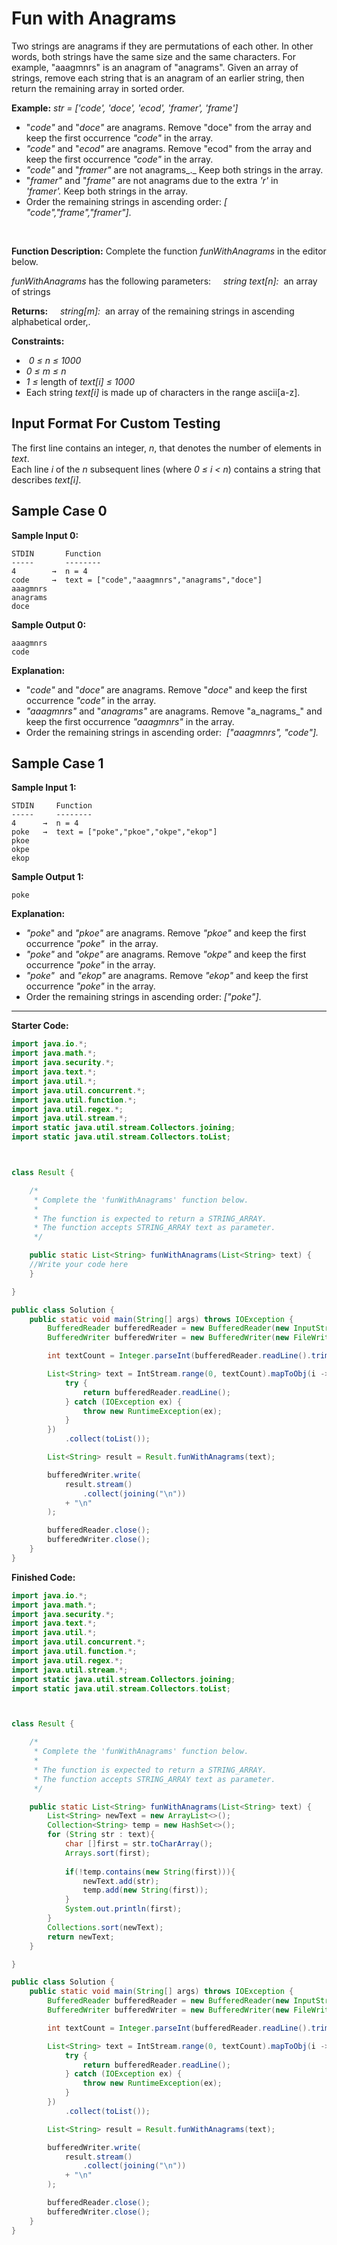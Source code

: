 # Fun with Anagrams

Two strings are anagrams if they are permutations of each other. In other words, both strings have the same size and the same characters. For example, "aaagmnrs" is an anagram of "anagrams". Given an array of strings, remove each string that is an anagram of an earlier string, then return the remaining array in sorted order.

**Example:**
_str = ['code', 'doce', 'ecod', 'framer', 'frame']_

-   "_code"_ and "_doce"_ are anagrams. Remove "doce" from the array and keep the first occurrence _"code"_ in the array.
-   _"code"_ and "_ecod"_ are anagrams. Remove "ecod" from the array and keep the first occurrence _"code"_ in the array.
-   _"code"_ and "_framer"_ are not anagrams_._ Keep both strings in the array.
-   "_framer"_ and "_frame"_ are not anagrams due to the extra _'r'_ in _'framer'._ Keep both strings in the array.
-   Order the remaining strings in ascending order: _[ "code","frame","framer"]_.

 

**Function Description:**
Complete the function _funWithAnagrams_ in the editor below.

_funWithAnagrams_ has the following parameters:
    _string text[n]:_  an array of strings

**Returns:**
    _string[m]:_  an array of the remaining strings in ascending alphabetical order,.

**Constraints:**
-    _0 ≤ n ≤ 1000_
-   _0 ≤ m ≤ n_
-   _1 ≤_ length of _text[i] ≤ 1000_
-   Each string _text[i]_ is made up of characters in the range ascii[a-z].

## Input Format For Custom Testing
The first line contains an integer, _n_, that denotes the number of elements in _text_.  
Each line _i_ of the _n_ subsequent lines (where _0 ≤ i < n_) contains a string that describes _text[i]_.

## Sample Case 0
**Sample Input 0:**
```
STDIN       Function 
-----       -------- 
4        →  n = 4
code     →  text = ["code","aaagmnrs","anagrams","doce"] 
aaagmnrs
anagrams
doce
```

**Sample Output 0:**
```
aaagmnrs
code
```

**Explanation:**
-   "_code"_ and "_doce"_ are anagrams. Remove "_doce_" and keep the first occurrence _"code"_ in the array.
-   _"aaagmnrs"_ and "_anagrams"_ are anagrams. Remove "a_nagrams_" and keep the first occurrence _"aaagmnrs"_ in the array.
-   Order the remaining strings in ascending order:  _["aaagmnrs", "code"]._

## Sample Case 1
**Sample Input 1:**
```
STDIN     Function
-----     --------
4      →  n = 4
poke   →  text = ["poke","pkoe","okpe","ekop"]
pkoe
okpe
ekop
```

**Sample Output 1:**
```
poke
```

**Explanation:**
-   _"poke_" and _"pkoe"_ are anagrams. Remove _"pkoe"_ and keep the first occurrence _"poke"_  in the array.
-   _"poke"_ and _"okpe"_ are anagrams. Remove _"okpe"_ and keep the first occurrence _"poke"_ in the array.
-   _"poke"_  and _"ekop"_ are anagrams. Remove _"ekop"_ and keep the first occurrence _"poke"_ in the array.
-   Order the remaining strings in ascending order: _["poke"]_.

---

**Starter Code:**
```java
import java.io.*;
import java.math.*;
import java.security.*;
import java.text.*;
import java.util.*;
import java.util.concurrent.*;
import java.util.function.*;
import java.util.regex.*;
import java.util.stream.*;
import static java.util.stream.Collectors.joining;
import static java.util.stream.Collectors.toList;



class Result {

    /*
     * Complete the 'funWithAnagrams' function below.
     *
     * The function is expected to return a STRING_ARRAY.
     * The function accepts STRING_ARRAY text as parameter.
     */

    public static List<String> funWithAnagrams(List<String> text) {
	//Write your code here
    }

}

public class Solution {
    public static void main(String[] args) throws IOException {
        BufferedReader bufferedReader = new BufferedReader(new InputStreamReader(System.in));
        BufferedWriter bufferedWriter = new BufferedWriter(new FileWriter(System.getenv("OUTPUT_PATH")));

        int textCount = Integer.parseInt(bufferedReader.readLine().trim());

        List<String> text = IntStream.range(0, textCount).mapToObj(i -> {
            try {
                return bufferedReader.readLine();
            } catch (IOException ex) {
                throw new RuntimeException(ex);
            }
        })
            .collect(toList());

        List<String> result = Result.funWithAnagrams(text);

        bufferedWriter.write(
            result.stream()
                .collect(joining("\n"))
            + "\n"
        );

        bufferedReader.close();
        bufferedWriter.close();
    }
}
```

**Finished Code:**
```java
import java.io.*;
import java.math.*;
import java.security.*;
import java.text.*;
import java.util.*;
import java.util.concurrent.*;
import java.util.function.*;
import java.util.regex.*;
import java.util.stream.*;
import static java.util.stream.Collectors.joining;
import static java.util.stream.Collectors.toList;



class Result {

    /*
     * Complete the 'funWithAnagrams' function below.
     *
     * The function is expected to return a STRING_ARRAY.
     * The function accepts STRING_ARRAY text as parameter.
     */

    public static List<String> funWithAnagrams(List<String> text) {
        List<String> newText = new ArrayList<>();
        Collection<String> temp = new HashSet<>();
        for (String str : text){
            char []first = str.toCharArray();
            Arrays.sort(first);
            
            if(!temp.contains(new String(first))){
                newText.add(str);
                temp.add(new String(first));
            }
            System.out.println(first);
        }
        Collections.sort(newText);
        return newText;
    }

}

public class Solution {
    public static void main(String[] args) throws IOException {
        BufferedReader bufferedReader = new BufferedReader(new InputStreamReader(System.in));
        BufferedWriter bufferedWriter = new BufferedWriter(new FileWriter(System.getenv("OUTPUT_PATH")));

        int textCount = Integer.parseInt(bufferedReader.readLine().trim());

        List<String> text = IntStream.range(0, textCount).mapToObj(i -> {
            try {
                return bufferedReader.readLine();
            } catch (IOException ex) {
                throw new RuntimeException(ex);
            }
        })
            .collect(toList());

        List<String> result = Result.funWithAnagrams(text);

        bufferedWriter.write(
            result.stream()
                .collect(joining("\n"))
            + "\n"
        );

        bufferedReader.close();
        bufferedWriter.close();
    }
}
```